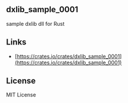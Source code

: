 dxlib_sample_0001
-----------------

sample dxlib dll for Rust


Links
-----

- [https://crates.io/crates/dxlib_sample_0001](https://crates.io/crates/dxlib_sample_0001)


License
-------

MIT License
